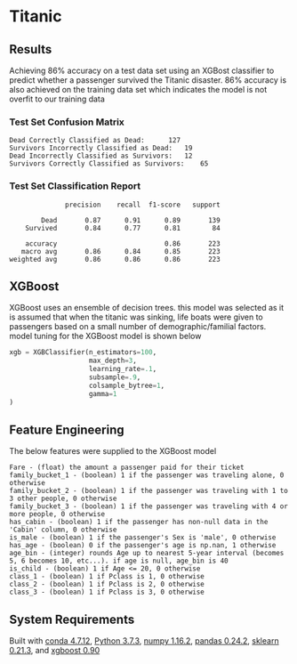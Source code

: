 # Titanic

## Results
Achieving 86% accuracy on a test data set using an XGBost classifier to predict whether a passenger survived the Titanic disaster. 86% accuracy is also achieved on the training data set which indicates the model is not overfit to our training data

### Test Set Confusion Matrix
```
Dead Correctly Classified as Dead:		127
Survivors Incorrectly Classified as Dead:	19
Dead Incorrectly Classified as Survivors:	12
Survivors Correctly Classified as Survivors:	65
```

### Test Set Classification Report
```
              precision    recall  f1-score   support

        Dead       0.87      0.91      0.89       139
    Survived       0.84      0.77      0.81        84

    accuracy                           0.86       223
   macro avg       0.86      0.84      0.85       223
weighted avg       0.86      0.86      0.86       223
```

## XGBoost
XGBoost uses an ensemble of decision trees. this model was selected as it is assumed that when the titanic was sinking, life boats were given to passengers based on a small number of demographic/familial factors. model tuning for the XGBoost model is shown below
``` python
xgb = XGBClassifier(n_estimators=100,
                    max_depth=3,
                    learning_rate=.1,
                    subsample=.9,
                    colsample_bytree=1,
                    gamma=1
)
```

## Feature Engineering
The below features were supplied to the XGBoost model
```
Fare - (float) the amount a passenger paid for their ticket
family_bucket_1 - (boolean) 1 if the passenger was traveling alone, 0 otherwise
family_bucket_2 - (boolean) 1 if the passenger was traveling with 1 to 3 other people, 0 otherwise
family_bucket_3 - (boolean) 1 if the passenger was traveling with 4 or more people, 0 otherwise
has_cabin - (boolean) 1 if the passenger has non-null data in the 'Cabin' column, 0 otherwise
is_male - (boolean) 1 if the passenger's Sex is 'male', 0 otherwise
has_age - (boolean) 0 if the passenger's age is np.nan, 1 otherwise
age_bin - (integer) rounds Age up to nearest 5-year interval (becomes 5, 6 becomes 10, etc...). if age is null, age_bin is 40
is_child - (boolean) 1 if Age <= 20, 0 otherwise
class_1 - (boolean) 1 if Pclass is 1, 0 otherwise
class_2 - (boolean) 1 if Pclass is 2, 0 otherwise
class_3 - (boolean) 1 if Pclass is 3, 0 otherwise
```

## System Requirements
Built with [conda 4.7.12](https://www.anaconda.com/distribution/), [Python 3.7.3](https://www.python.org/downloads/release/python-373/), [numpy 1.16.2](https://www.scipy.org/install.html), [pandas 0.24.2](https://pypi.org/project/pandas/0.24.2/), [sklearn 0.21.3](https://scikit-learn.org/stable/install.html), and [xgboost 0.90](https://pypi.org/project/xgboost/)
